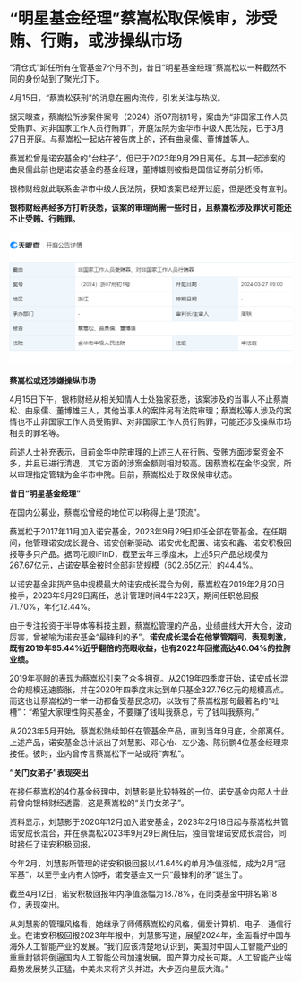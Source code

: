 # “明星基金经理”蔡嵩松取保候审，涉受贿、行贿，或涉操纵市场

“清仓式”卸任所有在管基金7个月不到，昔日“明星基金经理”蔡嵩松以一种截然不同的身份站到了聚光灯下。

4月15日，“蔡嵩松获刑”的消息在圈内流传，引发关注与热议。

据天眼查，蔡嵩松所涉案件案号（2024）浙07刑初1号，案由为“非国家工作人员受贿罪、对非国家工作人员行贿罪”，开庭法院为金华市中级人民法院，已于3月27日开庭。与蔡嵩松一起站在被告席上的，还有曲泉儒、董博雄等人。

蔡嵩松曾是诺安基金的“台柱子”，但已于2023年9月29日离任。与其一起涉案的曲泉儒此前也是诺安基金的基金经理，董博雄则被指是国信证券前分析师。

银柿财经就此联系金华市中级人民法院，获知该案已经开过庭，但是还没有宣判。

**银柿财经再经多方打听获悉，该案的审理尚需一些时日，且蔡嵩松涉及罪状可能还不止受贿、行贿罪。**

![bf8431d7022279e20c725f555d71780a.jpg](https://raw.githubusercontent.com/qqhsx/qqnews_image/main/2024/04/15/“明星基金经理”蔡嵩松取保候审，涉受贿、行贿，或涉操纵市场/bf8431d7022279e20c725f555d71780a.jpg)

**蔡嵩松或还涉嫌操纵市场**

4月15日下午，银柿财经从相关知情人士处独家获悉，该案涉及的当事人不止蔡嵩松、曲泉儒、董博雄三人，其他当事人的案件另有法院审理；蔡嵩松等人涉及的案情也不止非国家工作人员受贿罪、对非国家工作人员行贿罪，可能还涉及操纵市场相关的罪名等。

前述人士补充表示，目前金华中院审理的上述三人在行贿、受贿方面涉案资金不多，并且已进行清退，其它方面的涉案金额则相对较高。因蔡嵩松在金华投案，所以审理指定管辖为金华市中院。目前，蔡嵩松处于取保候审状态。

**昔日“明星基金经理”**

在国内公募业，蔡嵩松曾经的地位可以称得上是“顶流”。

蔡嵩松于2017年11月加入诺安基金，2023年9月29日卸任全部在管基金。在任期间，他管理诺安成长混合、诺安创新驱动、诺安优化配置、诺安和鑫、诺安积极回报等多只产品。据同花顺iFinD，截至去年三季度末，上述5只产品总规模为267.67亿元，占诺安基金彼时全部非货规模（602.65亿元）的44.4%。

以诺安基金非货产品中规模最大的诺安成长混合为例，蔡嵩松在2019年2月20日接手，2023年9月29日离任，总计管理时间4年223天，期间任职总回报71.70%，年化12.44%。

由于专注投资于半导体等科技主题，蔡嵩松管理的产品，业绩曲线大开大合，波动厉害，曾被喻为诺安基金“最锋利的矛”。**诺安成长混合在他掌管期间，表现刺激，既有2019年95.44%近乎翻倍的亮眼收益，也有2022年回撤高达40.04%的拉胯业绩。**

2019年亮眼的表现为蔡嵩松引来了众多拥趸。从2019年四季度开始，诺安成长混合的规模迅速膨胀，并在2020年四季度末达到单只基金327.76亿元的规模高点。而这也让蔡嵩松的一举一动都备受基民念叨，以致有了蔡嵩松那句最著名的“吐槽”：“希望大家理性购买基金，不要赚了钱叫我蔡总，亏了钱叫我蔡狗。”

从2023年5月开始，蔡嵩松陆续卸任在管基金产品，直到当年9月底，全部离任。上述产品，诺安基金总计派出了刘慧影、邓心怡、左少逸、陈衍鹏4位基金经理来接任。彼时，业内曾传言蔡嵩松下一站或将“奔私”。

**“关门女弟子”表现突出**

在接任蔡嵩松的4位基金经理中，刘慧影是比较特殊的一位。诺安基金内部人士此前曾向银柿财经透露，这是蔡嵩松的“关门女弟子”。

资料显示，刘慧影于2020年12月加入诺安基金，2023年2月18日起与蔡嵩松共管诺安成长混合，并在蔡嵩松2023年9月29日离任后，独自管理诺安成长混合，同时接任了诺安积极回报。

今年2月，刘慧影所管理的诺安积极回报以41.64%的单月净值涨幅，成为2月“冠军基”，以至于业内有人惊呼，诺安基金又一只“最锋利的矛”诞生了。

截至4月12日，诺安积极回报年内净值涨幅为18.78%，在同类基金中排名第18位，表现突出。

从刘慧影的管理风格看，她继承了师傅蔡嵩松的风格，偏爱计算机、电子、通信行业。在诺安积极回报2023年年报中，刘慧影写道，展望2024年，全面看好中国与海外人工智能产业的发展。“我们应该清楚地认识到，美国对中国人工智能产业的重重封锁将倒逼国内人工智能公司加速发展，国产算力成长可期。人工智能产业端趋势发展势头正猛，中美未来将齐头并进，大步迈向星辰大海。”

